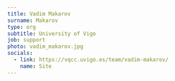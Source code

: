 ```yaml
---
title: Vadim Makarov
surname: Makarov
type: org
subtitle: University of Vigo
job: support
photo: vadim_makarov.jpg
socials:
  - link: https://vqcc.uvigo.es/team/vadim-makarov/
    name: Site
---
```

